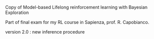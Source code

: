 Copy of Model-based Lifelong reinforcement learning with Bayesian Exploration

Part of final exam for my RL course in Sapienza, prof. R. Capobianco. 

version 2.0 : new inference procedure

